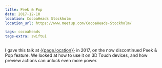 ```yaml
---
title: Peek & Pop
date: 2017-12-10
location: CocoaHeads Stockholm
location_url: https://www.meetup.com/CocoaHeads-Stockholm/

tags: cocoaheads
tags-extra: swiftui
---
```


I gave this talk at [{{page.location}}]({{page.location_url}}) in 2017, on the now discontinued Peek & Pop feature. We looked at how to use it on 3D Touch devices, and how preview actions can unlock even more power.

<!--
<section data-markdown class="title-page">
  # Peek & Pop
  Daniel Saidi · [@danielsaidi]({{site.urls.twitter}})
</section>

<section data-markdown>
  # Peek & Pop
  * 3D Touch Devices
  * Peek = preview content
  * Pop = push to the content
  * Preview Actions
</section>

<section data-markdown>
  # In this talk
  * Real-world examples
  * Protocol overview
  * Live coding
</section>

<section data-markdown>
  # Examples
  * Safari
  * Twitter
  * Netflix
  * Very few apps use this
</section>

<section data-markdown>
  # Protocols
  * UIViewControllerPreviewingDelegate
  * previewingContext(viewControllerForLocation:)
  * previewingContext(viewControllerToCommit:)
  * previewActionItems
</section>

<section data-markdown>
  # Live coding
  * Peek & Pop
  * Customize peek
  * Different peek/pop
  * Preview actions
  * Misc. learnings
</section>

<section data-markdown>
  # Live Coding
</section>

<section data-markdown>
  # Questions?
</section>

<section data-markdown>
  # Thank you!
  Daniel Saidi · [@danielsaidi]({{site.urls.twitter}})
</section>

<section data-markdown class="image-section" data-background="https://media.giphy.com/media/upg0i1m4DLe5q/giphy.gif">
</section>
-->
